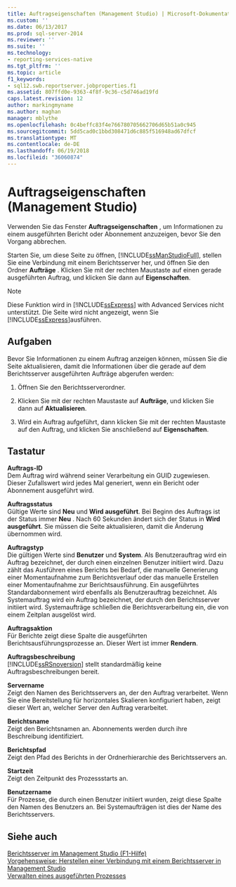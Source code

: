 ```yaml
---
title: Auftragseigenschaften (Management Studio) | Microsoft-Dokumentation
ms.custom: ''
ms.date: 06/13/2017
ms.prod: sql-server-2014
ms.reviewer: ''
ms.suite: ''
ms.technology:
- reporting-services-native
ms.tgt_pltfrm: ''
ms.topic: article
f1_keywords:
- sql12.swb.reportserver.jobproperties.f1
ms.assetid: 807ffd0e-9363-4f8f-9c36-c5d746ad19fd
caps.latest.revision: 12
author: markingmyname
ms.author: maghan
manager: mblythe
ms.openlocfilehash: 0c4beffc83f4e766780705662706d65b51a0c945
ms.sourcegitcommit: 5dd5cad0c1bbd308471d6c885f516948ad67dfcf
ms.translationtype: MT
ms.contentlocale: de-DE
ms.lasthandoff: 06/19/2018
ms.locfileid: "36060874"
---
```

# <a name="job-properties-management-studio"></a>Auftragseigenschaften (Management Studio)
  Verwenden Sie das Fenster **Auftragseigenschaften** , um Informationen zu einem ausgeführten Bericht oder Abonnement anzuzeigen, bevor Sie den Vorgang abbrechen.  
  
 Starten Sie, um diese Seite zu öffnen, [!INCLUDE[ssManStudioFull](../../includes/ssmanstudiofull-md.md)], stellen Sie eine Verbindung mit einem Berichtsserver her, und öffnen Sie den Ordner **Aufträge** . Klicken Sie mit der rechten Maustaste auf einen gerade ausgeführten Auftrag, und klicken Sie dann auf **Eigenschaften**.  
  
> [!NOTE]  
>  Diese Funktion wird in [!INCLUDE[ssExpress](../../includes/ssexpress-md.md)] with Advanced Services nicht unterstützt. Die Seite wird nicht angezeigt, wenn Sie [!INCLUDE[ssExpress](../../includes/ssexpress-md.md)]ausführen.  
  
## <a name="tasks"></a>Aufgaben  
 Bevor Sie Informationen zu einem Auftrag anzeigen können, müssen Sie die Seite aktualisieren, damit die Informationen über die gerade auf dem Berichtsserver ausgeführten Aufträge abgerufen werden:  
  
1.  Öffnen Sie den Berichtsserverordner.  
  
2.  Klicken Sie mit der rechten Maustaste auf **Aufträge**, und klicken Sie dann auf **Aktualisieren**.  
  
3.  Wird ein Auftrag aufgeführt, dann klicken Sie mit der rechten Maustaste auf den Auftrag, und klicken Sie anschließend auf **Eigenschaften**.  
  
## <a name="options"></a>Tastatur  
 **Auftrags-ID**  
 Dem Auftrag wird während seiner Verarbeitung ein GUID zugewiesen. Dieser Zufallswert wird jedes Mal generiert, wenn ein Bericht oder Abonnement ausgeführt wird.  
  
 **Auftragsstatus**  
 Gültige Werte sind **Neu** und **Wird ausgeführt**. Bei Beginn des Auftrags ist der Status immer **Neu** . Nach 60 Sekunden ändert sich der Status in **Wird ausgeführt**. Sie müssen die Seite aktualisieren, damit die Änderung übernommen wird.  
  
 **Auftragstyp**  
 Die gültigen Werte sind **Benutzer** und **System**. Als Benutzerauftrag wird ein Auftrag bezeichnet, der durch einen einzelnen Benutzer initiiert wird. Dazu zählt das Ausführen eines Berichts bei Bedarf, die manuelle Generierung einer Momentaufnahme zum Berichtsverlauf oder das manuelle Erstellen einer Momentaufnahme zur Berichtsausführung. Ein ausgeführtes Standardabonnement wird ebenfalls als Benutzerauftrag bezeichnet. Als Systemauftrag wird ein Auftrag bezeichnet, der durch den Berichtsserver initiiert wird. Systemaufträge schließen die Berichtsverarbeitung ein, die von einem Zeitplan ausgelöst wird.  
  
 **Auftragsaktion**  
 Für Berichte zeigt diese Spalte die ausgeführten Berichtsausführungsprozesse an. Dieser Wert ist immer **Rendern**.  
  
 **Auftragsbeschreibung**  
 [!INCLUDE[ssRSnoversion](../../includes/ssrsnoversion-md.md)] stellt standardmäßig keine Auftragsbeschreibungen bereit.  
  
 **Servername**  
 Zeigt den Namen des Berichtsservers an, der den Auftrag verarbeitet. Wenn Sie eine Bereitstellung für horizontales Skalieren konfiguriert haben, zeigt dieser Wert an, welcher Server den Auftrag verarbeitet.  
  
 **Berichtsname**  
 Zeigt den Berichtsnamen an. Abonnements werden durch ihre Beschreibung identifiziert.  
  
 **Berichtspfad**  
 Zeigt den Pfad des Berichts in der Ordnerhierarchie des Berichtsservers an.  
  
 **Startzeit**  
 Zeigt den Zeitpunkt des Prozessstarts an.  
  
 **Benutzername**  
 Für Prozesse, die durch einen Benutzer initiiert wurden, zeigt diese Spalte den Namen des Benutzers an. Bei Systemaufträgen ist dies der Name des Berichtsservers.  
  
## <a name="see-also"></a>Siehe auch  
 [Berichtsserver im Management Studio (F1-Hilfe)](report-server-in-management-studio-f1-help.md)   
 [Vorgehensweise: Herstellen einer Verbindung mit einem Berichtsserver in Management Studio](connect-to-a-report-server-in-management-studio.md)   
 [Verwalten eines ausgeführten Prozesses](../subscriptions/manage-a-running-process.md)  
  
  